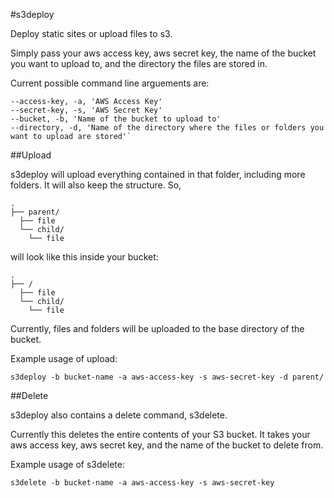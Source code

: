#s3deploy

Deploy static sites or upload files to s3.

Simply pass your aws access key, aws secret key, the name of the bucket you want to upload to, and the directory the files are stored in.

Current possible command line arguements are:

    --access-key, -a, 'AWS Access Key'
    --secret-key, -s, 'AWS Secret Key'
    --bucket, -b, 'Name of the bucket to upload to'
    --directory, -d, 'Name of the directory where the files or folders you want to upload are stored'`

##Upload

s3deploy will upload everything contained in that folder, including more folders. It will also keep the structure. So,

    .
    ├── parent/
      ├── file
      └── child/
        └── file

will look like this inside your bucket:

    .
    ├── /
      ├── file
      └── child/
        └── file

Currently, files and folders will be uploaded to the base directory of the bucket.

Example usage of upload:

    s3deploy -b bucket-name -a aws-access-key -s aws-secret-key -d parent/


##Delete

s3deploy also contains a delete command, s3delete.

Currently this deletes the entire contents of your S3 bucket.
It takes your aws access key, aws secret key, and the name of the bucket to delete from.

Example usage of s3delete:

    s3delete -b bucket-name -a aws-access-key -s aws-secret-key
